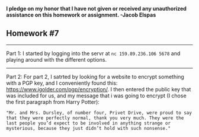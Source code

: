<b>I pledge on my honor that I have not given or received any unauthorized assistance on this homework or assignment. -Jacob Elspas</b>

<h2>Homework #7</h2>
  
---
Part 1:
I started by logging into the servr at `nc 159.89.236.106 5678` and playing around with the different options. 

---

Part 2: 
For part 2, I satrted by looking for a website to encrypt something with a PGP key, and I conveniently found this: https://www.igolder.com/pgp/encryption/. I then entered the public key that was included for us, and my message that i was going to encrypt (I chose the first paragraph from Harry Potter): 

```"Mr. and Mrs. Dursley, of number four, Privet Drive, were proud to say that they were perfectly normal, thank you very much. They were the last people you’d expect to be involved in anything strange or mysterious, because they just didn’t hold with such nonsense."```
